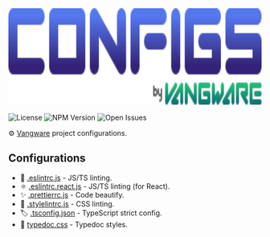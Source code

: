 <img alt="Vangware's configs logo" src="./logo.svg" height="192" />

![License][license-badge] ![NPM Version][npm-version-badge]
![Open Issues][open-issues-badge]

⚙️ [Vangware][vangware] project configurations.

## Configurations

-   🚨 [.eslintrc.js][eslint] - JS/TS linting.
-   ⚛️ [.eslintrc.react.js][eslint] - JS/TS linting (for React).
-   ✨ [.prettierrc.js][prettier] - Code beautify.
-   🎨 [.stylelintrc.js][stylelint] - CSS linting.
-   🏷️ [.tsconfig.json][typescript] - TypeScript strict config.
-   📖 [typedoc.css][typedoc] - Typedoc styles.

<!-- Reference -->

[eslint]: https://eslint.org/docs/user-guide/configuring/
[license-badge]:
	https://img.shields.io/npm/l/@vangware/configs.svg?style=for-the-badge&labelColor=666&color=2b7&link=https://github.com/vangware/configs/blob/main/LICENSE
[npm-version-badge]:
	https://img.shields.io/npm/v/@vangware/configs.svg?style=for-the-badge&labelColor=666&color=2b7&link=https://npm.im/@vangware/configs
[open-issues-badge]:
	https://img.shields.io/github/issues/vangware/configs.svg?style=for-the-badge&labelColor=666&color=2b7&link=https://github.com/vangware/configs/issues
[prettier]: https://prettier.io/docs/en/options.html
[stylelint]: https://stylelint.io/user-guide/configure/
[typedoc]: https://typedoc.org/guides/options/
[typescript]: https://www.typescriptlang.org/tsconfig
[vangware]: https://vangware.com
